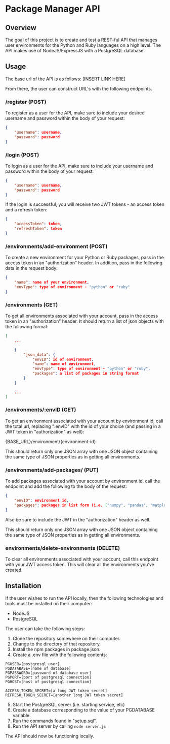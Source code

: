 # Package Manager API

## Overview
The goal of this project is to create and test a REST-ful API that manages user environments for the Python and Ruby languages on a high level. The API makes use of NodeJS/ExpressJS with a PostgreSQL database.

## Usage

The base url of the API is as follows: [INSERT LINK HERE]

From there, the user can construct URL's with the following endpoints.

### /register (POST)

To register as a user for the API, make sure to include your desired username and password within the body of your request:

```json
{
    "username": username,
    "password": password
}
```

### /login (POST)

To login as a user for the API, make sure to include your username and password within the body of your request:

```json
{
    "username": username,
    "password": password
}
```

If the login is successful, you will receive two JWT tokens - an access token and a refresh token:

```json
{
    "accessToken": token,
    "refreshToken": token
}
```

### /environments/add-environment (POST)

To create a new environment for your Python or Ruby packages, pass in the access token in an "authorization" header. In addition, pass in the following data in the request body:

```json
{
    "name": name of your environment,
    "envType": type of environment - "python" or "ruby"
}
```

### /environments (GET)

To get all environments associated with your account, pass in the access token in an "authorization" header. It should return a list of json objects with the following format:

```json
[
    ...

    {
        "json_data": {
            "envID": id of environment,
            "name": name of environment,
            "envType": type of environment - "python" or "ruby",
            "packages": a list of packages in string format
        }
    }

    ...
]
```

### /environments/:envID (GET)

To get an environment associated with your account by environment id, call the total url, replacing ":envID" with the id of your choice (and passing in a JWT token in "authorization" as well):

{BASE_URL}/environment/{environment-id}

This should return only one JSON array with one JSON object containing the same type of JSON properties as in getting all environments.

### /environments/add-packages/ (PUT)

To add packages associated with your account by environment id, call the endpoint and add the following to the body of the request:

```json
{
    "envID": environment id,
    "packages": packages in list form (i.e. ["numpy", "pandas", "matplotlib"])
}
```

Also be sure to include the JWT in the "authorization" header as well.

This should return only one JSON array with one JSON object containing the same type of JSON properties as in getting all environments.

### environments/delete-environments (DELETE)

To clear all environments associated with your account, call this endpoint with your JWT access token. This will clear all the environments you've created.

## Installation
If the user wishes to run the API locally, then the following technologies and tools must be installed on their computer:
* NodeJS
* PostgreSQL

The user can take the following steps:
1. Clone the repository somewhere on their computer.
2. Change to the directory of that repository.
3. Install the npm packages in package.json.
4. Create a .env file with the following contents:

```shell
PGUSER=[postgresql user]
PGDATABASE=[name of database]
PGPASSWORD=[password of database user]
PGPORT=[port of postgresql connection]
PGHOST=[host of postgresql connection]

ACCESS_TOKEN_SECRET=[a long JWT token secret]
REFRESH_TOKEN_SECRET=[another long JWT token secret]
```

5. Start the PostgreSQL server (i.e. starting service, etc)
6. Create a database corresponding to the value of your PGDATABASE variable.
7. Run the commands found in "setup.sql".
8. Run the API server by calling ```node server.js```

The API should now be functioning locally.

